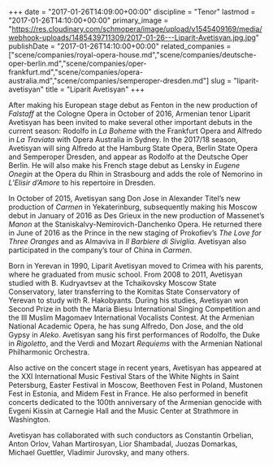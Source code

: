 +++
date = "2017-01-26T14:09:00+00:00"
discipline = "Tenor"
lastmod = "2017-01-26T14:10:00+00:00"
primary_image = "https://res.cloudinary.com/schmopera/image/upload/v1545409169/media/webhook-uploads/1485439711309/2017-01-26---Liparit-Avetisyan.jpg.jpg"
publishDate = "2017-01-26T14:10:00+00:00"
related_companies = ["scene/companies/royal-opera-house.md","scene/companies/deutsche-oper-berlin.md","scene/companies/oper-frankfurt.md","scene/companies/opera-australia.md","scene/companies/semperoper-dresden.md"]
slug = "liparit-avetisyan"
title = "Liparit Avetisyan"
+++

After making his European stage debut as Fenton in the new production of *Falstaff* at the Cologne Opera in October of 2016, Armenian tenor Liparit Avetisyan has been invited to make several other important debuts in the current season: Rodolfo in *La Boheme* with the Frankfurt Opera and Alfredo in *La Traviata* with Opera Australia in Sydney. In the 2017/18 season, Avetisyan will sing Alfredo at the Hamburg State Opera, Berlin State Opera and Semperoper Dresden, and appear as Rodolfo at the Deutsche Oper Berlin. He will also make his French stage debut as Lensky in *Eugene Onegin* at the Opera du Rhin in Strasbourg and adds the role of Nemorino in *L’Elisir d’Amore* to his repertoire in Dresden.

In October of 2015, Avetisyan sang Don Jose in Alexander Titel’s new production of *Carmen* in Yekaterinburg, subsequently making his Moscow debut in January of 2016 as Des Grieux in the new production of Massenet’s *Manon* at the Staniskalvy-Nemirovich-Danchenko Opera. He returned there in June of 2016 as the Prince in the new staging of Prokofiev’s *The Love for Three Oranges* and as Almaviva in *Il Barbiere di Siviglia*. Avetisyan also participated in the company’s tour of China in *Carmen*.

Born in Yerevan in 1990, Liparit Avetisyan moved to Crimea with his parents, where he graduated from music school. From 2008 to 2011, Avetisyan studied with B. Kudryavtsev at the Tchaikovsky Moscow State Conservatory, later transferring to the Komitas State Conservatory of Yerevan to study with R. Hakobyants. During his studies, Avetisyan won Second Prize in both the Maria Biesu International Singing Competition and the III Muslim Magomaev International Vocalists Contest. At the Armenian National Academic Opera, he has sung Alfredo, Don Jose, and the old Gypsy in *Aleko*. Avetisyan sang his first performances of Rodolfo, the Duke in *Rigoletto*, and the Verdi and Mozart *Requiems* with the Armenian National Philharmonic Orchestra.

Also active on the concert stage in recent years, Avetisyan has appeared at the XXI International Music Festival Stars of the White Nights in Saint Petersburg, Easter Festival in Moscow, Beethoven Fest in Poland, Mustonen Fest in Estonia, and Midem Fest in France. He also performed in benefit concerts dedicated to the 100th anniversary of the Armenian genocide with Evgeni Kissin at Carnegie Hall and the Music Center at Strathmore in Washington.

Avetisyan has collaborated with such conductors as Constantin Orbelian, Anton Orlov, Vahan Martirosyan, Lior Shambadal, Juozas Domarkas, Michael Guettler, Vladimir Jurovsky, and many others.
